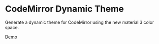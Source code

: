 # CodeMirror Dynamic Theme

Generate a dynamic theme for CodeMirror using the new material 3 color space.

[Demo](https://rodydavis.github.io/codemirror-dynamic-theme/)
